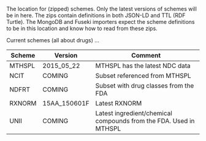 The location for (zipped) schemes. Only the latest versions of schemes will be in here. The zips contain definitions in both JSON-LD and TTL (RDF Turtle). The MongoDB and Fuseki importers expect the scheme definitions to be in this location and know how to read from these zips.

Current schemes (all about drugs) ...

Scheme | Version | Comment
--- | --- | --- 
MTHSPL | 2015_05_22 | MTHSPL has the latest NDC data
NCIT | COMING | Subset referenced from MTHSPL
NDFRT | COMING | Subset with drug classes from the FDA
RXNORM | 15AA_150601F | Latest RXNORM
UNII | COMING | Latest ingredient/chemical compounds from the FDA. Used in MTHSPL


